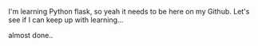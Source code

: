I'm learning Python flask, so yeah it needs to be here on my Github.
Let's see if I can keep up with learning...

almost done..
